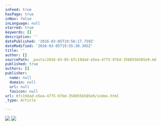 ```yaml
---
inFeed: true
hasPage: true
inNav: false
inLanguage: null
starred: true
keywords: []
description: ''
datePublished: '2016-03-05T19:56:17.759Z'
dateModified: '2016-03-05T19:55:30.305Z'
title: ''
author: []
sourcePath: _posts/2016-03-05-6fc19dad-e5ea-4775-97bd-356055b585e9.md
published: true
authors: []
publisher:
  name: null
  domain: null
  url: null
  favicon: null
url: 6fc19dad-e5ea-4775-97bd-356055b585e9/index.html
_type: Article

---
```

![](https://s3-us-west-2.amazonaws.com/the-grid-img/p/9b9a055eeb93b8070513e8f05a20ae0b7e9cebfc.jpg)
![](https://the-grid-user-content.s3-us-west-2.amazonaws.com/adf9f4f7-ef1f-4d42-aa2e-99e473761713.jpg)